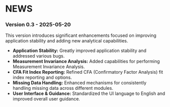 # NEWS

### Version 0.3 - 2025-05-20

This version introduces significant enhancements focused on improving application stability and adding new analytical capabilities.

* **Application Stability:** Greatly improved application stability and addressed various bugs.
* **Measurement Invariance Analysis:** Added capabilities for performing Measurement Invariance Analysis.
* **CFA Fit Index Reporting:** Refined CFA (Confirmatory Factor Analysis) fit index reporting and options.
* **Missing Data Handling:** Enhanced mechanisms for consistently handling missing data across different modules.
* **User Interface & Guidance:** Standardized the UI language to English and improved overall user guidance.